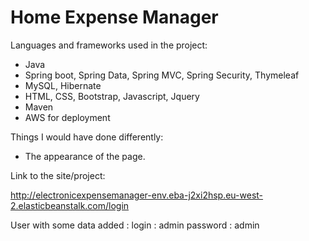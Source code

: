 # Home Expense Manager

Languages and frameworks used in the project:

- Java
- Spring boot, Spring Data, Spring MVC, Spring Security, Thymeleaf
- MySQL, Hibernate
- HTML, CSS, Bootstrap, Javascript, Jquery
- Maven
- AWS for deployment

Things I would have done differently:
- The appearance of the page.

Link to the site/project:

http://electronicexpensemanager-env.eba-j2xi2hsp.eu-west-2.elasticbeanstalk.com/login

User with some data added :
login : admin
password : admin
